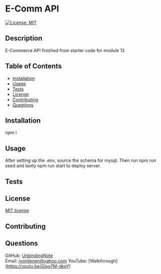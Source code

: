 # E-Comm API
  [![License: MIT](https://img.shields.io/badge/License-MIT-yellow.svg)](https://opensource.org/licenses/MIT)
  ## Description
  E-Commerce API finished from starter code for module 13
  ## Table of Contents
  * [Installation](#installation)
  * [Usage](#usage)
  * [Tests](#tests)
  * [License](#license)
  * [Contributing](#contributing)
  * [Questions](#questions)
  ## Installation
  npm i
  ## Usage
  After setting up the .env, source the schema for mysql. Then run npm run seed and lastly npm run start to deploy server.
  ## Tests
  
  ## License
  [MIT license](https://opensource.org/licenses/MIT)
  ## Contributing
  
  ## Questions
  GitHub: [UnbindingNote](https://github.com/UnbindingNote) <br>
  Email: jvonlienen@yahoo.com
  YouTube: [Walkthrough] (https://youtu.be/Glsg7M-dkoY)
